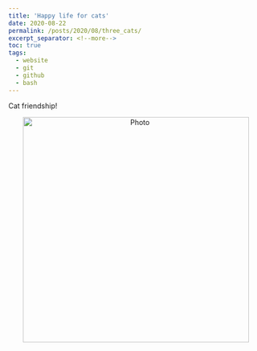 ```yaml
---
title: 'Happy life for cats'
date: 2020-08-22
permalink: /posts/2020/08/three_cats/
excerpt_separator: <!--more-->
toc: true
tags:
  - website
  - git
  - github
  - bash
---
```


Cat friendship!
<p align="center">
  <img src="https://yuboyubo.github.io/yuboshao.github.io/images/three_cat.jpg?raw=true" alt="Photo" style="width: 450px;"/> 
</p>
